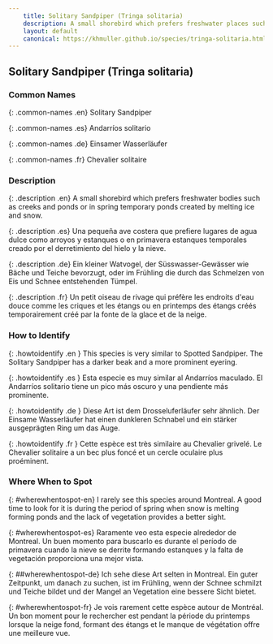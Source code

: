 ```yaml
---
    title: Solitary Sandpiper (Tringa solitaria)
    description: A small shorebird which prefers freshwater places such as creeks and ponds or around Montreal in ponds created temporarily by melting ice and snow.
    layout: default
    canonical: https://khmuller.github.io/species/tringa-solitaria.html
---
```


## Solitary Sandpiper (Tringa solitaria)

### Common Names

{: .common-names .en}
Solitary Sandpiper

{: .common-names .es}
Andarríos solitario

{: .common-names .de}
Einsamer Wasserläufer

{: .common-names .fr}
Chevalier solitaire

### Description

{: .description .en}
A small shorebird which prefers freshwater bodies such as creeks and ponds or in spring temporary ponds created by melting ice and snow.

{: .description .es}
Una pequeña ave costera que prefiere lugares de agua dulce como arroyos y estanques o en primavera estanques temporales creado por el derretimiento del hielo y la nieve.

{: .description .de}
Ein kleiner Watvogel, der Süsswasser-Gewässer wie Bäche und Teiche bevorzugt, oder im Frühling die durch das Schmelzen von Eis und Schnee entstehenden Tümpel.

{: .description .fr}
Un petit oiseau de rivage qui préfère les endroits d'eau douce comme les criques et les étangs ou en printemps des étangs créés temporairement créé par la fonte de la glace et de la neige.

### How to Identify

{: .howtoidentify .en }
This species is very similar to Spotted Sandpiper. The Solitary Sandpiper has a darker beak and a more prominent eyering.

{: .howtoidentify .es }
Esta especie es muy similar al Andarríos maculado. El Andarríos solitario tiene un pico más oscuro y una pendiente más prominente.

{: .howtoidentify .de }
Diese Art ist dem Drosseluferläufer sehr ähnlich. Der Einsame Wasserläufer hat einen dunkleren Schnabel und ein stärker ausgeprägten Ring um das Auge.

{: .howtoidentify .fr }
Cette espèce est très similaire au Chevalier grivelé. Le Chevalier solitaire a un bec plus foncé et un cercle oculaire plus proéminent.

### Where When to Spot

{: #wherewhentospot-en}
I rarely see this species around Montreal. A good time to look for it is during the period of spring when snow is melting forming ponds and the lack of vegetation provides a better sight.

{: #wherewhentospot-es}
Raramente veo esta especie alrededor de Montreal. Un buen momento para buscarlo es durante el período de primavera cuando la nieve se derrite formando estanques y la falta de vegetación proporciona una mejor vista.

{: ##wherewhentospot-de}
Ich sehe diese Art selten in Montreal. Ein guter Zeitpunkt, um danach zu suchen, ist im Frühling, wenn der Schnee schmilzt und Teiche bildet und der Mangel an Vegetation eine bessere Sicht bietet.

{: #wherewhentospot-fr}
Je vois rarement cette espèce autour de Montréal. Un bon moment pour le rechercher est pendant la période du printemps lorsque la neige fond, formant des étangs et le manque de végétation offre une meilleure vue.
